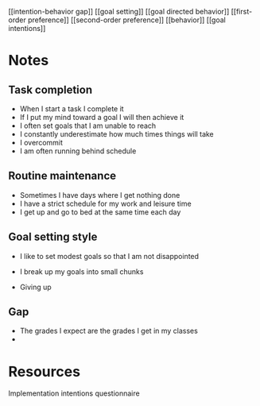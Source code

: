 [[intention-behavior gap]]
[[goal setting]]
[[goal directed behavior]]
[[first-order preference]]
[[second-order preference]]
[[behavior]]
[[goal intentions]]

# Notes
## Task completion
- When I start a task I complete it
- If I put my mind toward a goal I will then achieve it
- I often set goals that I am unable to reach
- I constantly underestimate how much times things will take
- I overcommit
- I am often running behind schedule

## Routine maintenance
- Sometimes I have days where I get nothing done
- I have a strict schedule for my work and leisure time
- I get up and go to bed at the same time each day

## Goal setting style
- I like to set modest goals so that I am not disappointed
- I break up my goals into small chunks

- Giving up

## Gap
- The grades I expect are the grades I get in my classes
- 


# Resources

Implementation intentions questionnaire